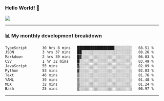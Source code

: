 ### Hello World! 👋

<a>
  <img align="center" src="https://github-readme-stats.vercel.app/api?username=megatunger&count_private=true&include_all_commits=true&bg_color=30,56CCF2,2F80ED&title_color=fff&text_color=fff" />
</a>

------
### 📊 My monthly development breakdown

<!--START_SECTION:waka-->

```txt
TypeScript       30 hrs 8 mins   █████████████████░░░░░░░░   68.51 %
JSON             3 hrs 37 mins   ██░░░░░░░░░░░░░░░░░░░░░░░   08.26 %
Markdown         2 hrs 39 mins   █▓░░░░░░░░░░░░░░░░░░░░░░░   06.03 %
CSV              1 hr 32 mins    █░░░░░░░░░░░░░░░░░░░░░░░░   03.49 %
JavaScript       55 mins         ▓░░░░░░░░░░░░░░░░░░░░░░░░   02.09 %
Python           53 mins         ▓░░░░░░░░░░░░░░░░░░░░░░░░   02.03 %
Text             46 mins         ▒░░░░░░░░░░░░░░░░░░░░░░░░   01.76 %
YAML             39 mins         ▒░░░░░░░░░░░░░░░░░░░░░░░░   01.48 %
MDX              32 mins         ▒░░░░░░░░░░░░░░░░░░░░░░░░   01.24 %
Bash             25 mins         ▒░░░░░░░░░░░░░░░░░░░░░░░░   00.97 %
```

<!--END_SECTION:waka-->

------

